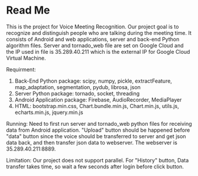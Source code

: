 # Read Me
This is the project for Voice Meeting Recognition. Our project goal is to recognize and distinguish people who are talking during the meeting time. It consists of Android and web applications, server and back-end Python algorithm files. Server and tornado_web file are set on Google Cloud and the IP used in file is 35.289.40.211 which is the external IP for Google Cloud Virtual Machine. 

Requirment:
1. Back-End Python package: scipy, numpy, pickle, extractFeature, map_adaptation, segmentation, pydub, librosa, json
2. Server Python package: tornado, socket, threading
3. Android Application package: Firebase, AudioRecorder, MediaPlayer
4. HTML: bootstrap.min.css, Chart.bundle.min.js, Chart.min.js, utils.js, echarts.min.js, jquery.min.js


Running:
Need to first run server and tornado_web python files for receiving data from Android application. "Upload" button should be happened before "data" button since the voice should be transferred to server and get json data back, and then transfer json data to webserver. The webserver is 35.289.40.211:8889.


Limitation:
Our project does not support parallel. For "History" button, Data transfer takes time, so wait a few seconds after login before click button.
